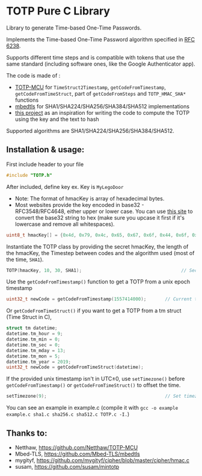 TOTP Pure C Library
====================

Library to generate Time-based One-Time Passwords.

Implements the Time-based One-Time Password algorithm specified in [RFC 6238](https://tools.ietf.org/html/rfc6238). 

Supports different time steps and is compatible with tokens that use the same standard (including software ones, like the Google Authenticator app).

The code is made of :

- [TOTP-MCU](https://github.com/Netthaw/TOTP-MCU) for `TimeStruct2Timestamp`, `getCodeFromTimestamp`, `getCodeFromTimeStruct`, part of `getCodeFromSteps` and `TOTP_HMAC_SHA*` functions
- [mbedtls](https://github.com/Mbed-TLS/mbedtls) for SHA1/SHA224/SHA256/SHA384/SHA512 implementations
- [this project](https://github.com/mygityf/cipher/blob/master/cipher/hmac.c) as an inspiration for writing the code to compute the TOTP using the key and the text to hash



Supported algorithms are SHA1/SHA224/SHA256/SHA384/SHA512.



Installation & usage:
--------------------
First include header to your file
```c
#include "TOTP.h"
```
After included, define key ex. Key is ```MyLegoDoor```
- Note: The format of hmacKey is array of hexadecimal bytes.
- Most websites provide the key encoded in base32 - RFC3548/RFC4648, either upper or lower case. You can use [this site](https://cryptii.com/pipes/base32-to-hex) to convert the base32 string to hex (make sure you upcase it first if it's lowercase and remove all whitespaces).
```c
uint8_t hmacKey[] = {0x4d, 0x79, 0x4c, 0x65, 0x67, 0x6f, 0x44, 0x6f, 0x6f, 0x72};               // Secret key
```
Instantiate the TOTP class by providing the secret hmacKey, the length of the hmacKey, the Timestep between codes and the algorithm used (most of the time, `SHA1`).
```c
TOTP(hmacKey, 10, 30, SHA1);                                     // Secret key, Secret key length, Timestep (30s), Algorithm
```
Use the ```getCodeFromTimestamp()``` function to get a TOTP from a unix epoch timestamp
```c
uint32_t newCode = getCodeFromTimestamp(1557414000);       // Current timestamp since Unix epoch in seconds
```
Or ```getCodeFromTimeStruct()``` if you want to get a TOTP from a tm struct (Time Struct in C), 
```c
struct tm datetime;
datetime.tm_hour = 9;
datetime.tm_min = 0;
datetime.tm_sec = 0;
datetime.tm_mday = 13;
datetime.tm_mon = 5;
datetime.tm_year = 2019;
uint32_t newCode = getCodeFromTimeStruct(datetime);
```

If the provided unix timestamp isn't in UTC±0, use ```setTimezone()``` before ```getCodeFromTimestamp()``` or ```getCodeFromTimeStruct()``` to offset the time.

```c
setTimezone(9);                                            // Set timezone +9 Japan
```

You can see an example in example.c (compile it with `gcc -o example example.c sha1.c sha256.c sha512.c TOTP.c -I.`)

Thanks to:
----------

* Netthaw, https://github.com/Netthaw/TOTP-MCU
* Mbed-TLS, https://github.com/Mbed-TLS/mbedtls
* mygityf, https://github.com/mygityf/cipher/blob/master/cipher/hmac.c
* susam, https://github.com/susam/mintotp
